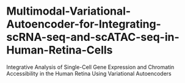 # Multimodal-Variational-Autoencoder-for-Integrating-scRNA-seq-and-scATAC-seq-in-Human-Retina-Cells
Integrative Analysis of Single-Cell Gene Expression and Chromatin Accessibility in the Human Retina Using Variational Autoencoders

